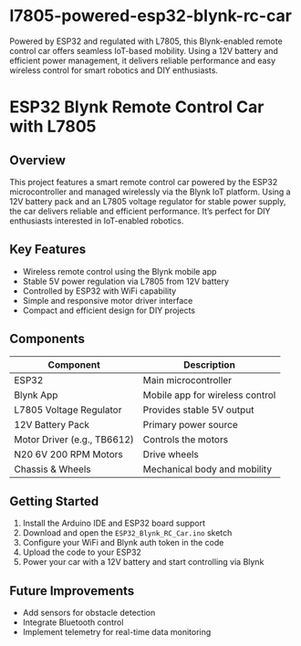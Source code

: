 # l7805-powered-esp32-blynk-rc-car
Powered by ESP32 and regulated with L7805, this Blynk-enabled remote control car offers seamless IoT-based mobility. Using a 12V battery and efficient power management, it delivers reliable performance and easy wireless control for smart robotics and DIY enthusiasts.


# ESP32 Blynk Remote Control Car with L7805

## Overview

This project features a smart remote control car powered by the ESP32 microcontroller and managed wirelessly via the Blynk IoT platform. Using a 12V battery pack and an L7805 voltage regulator for stable power supply, the car delivers reliable and efficient performance. It’s perfect for DIY enthusiasts interested in IoT-enabled robotics.

## Key Features

* Wireless remote control using the Blynk mobile app
* Stable 5V power regulation via L7805 from 12V battery
* Controlled by ESP32 with WiFi capability
* Simple and responsive motor driver interface
* Compact and efficient design for DIY projects

## Components

| Component                   | Description                     |
| --------------------------- | ------------------------------- |
| ESP32                       | Main microcontroller            |
| Blynk App                   | Mobile app for wireless control |
| L7805 Voltage Regulator     | Provides stable 5V output       |
| 12V Battery Pack            | Primary power source            |
| Motor Driver (e.g., TB6612) | Controls the motors             |
| N20 6V 200 RPM Motors       | Drive wheels                    |
| Chassis & Wheels            | Mechanical body and mobility    |

## Getting Started

1. Install the Arduino IDE and ESP32 board support
2. Download and open the `ESP32_Blynk_RC_Car.ino` sketch
3. Configure your WiFi and Blynk auth token in the code
4. Upload the code to your ESP32
5. Power your car with a 12V battery and start controlling via Blynk

## Future Improvements

* Add sensors for obstacle detection
* Integrate Bluetooth control
* Implement telemetry for real-time data monitoring




